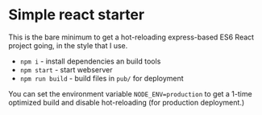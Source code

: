 # Simple react starter

This is the bare minimum to get a hot-reloading express-based ES6 React project going, in the style that I use.

* `npm i` - install dependencies an build tools
* `npm start` - start webserver
* `npm run build` - build files in `pub/` for deployment

You can set the environment variable `NODE_ENV=production` to get a 1-time optimized build and disable hot-reloading (for production deployment.)
